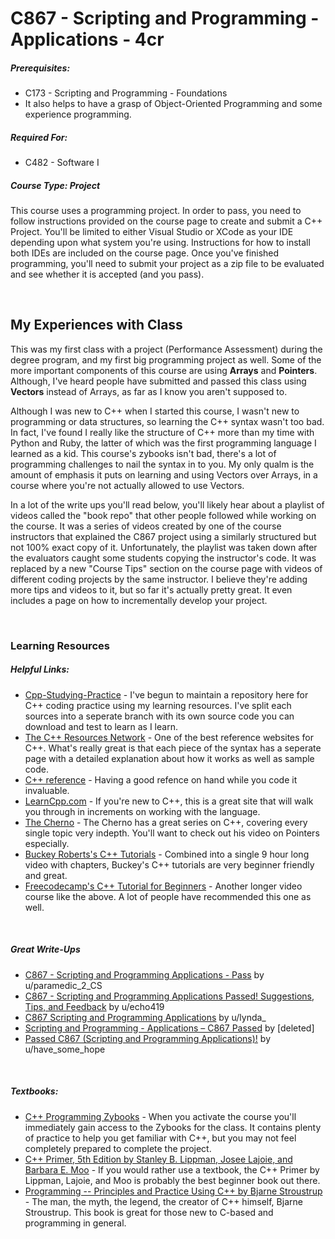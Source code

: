 # C867 - Scripting and Programming - Applications - 4cr
<h5>Prerequisites:</h5>
<ul>
  <li>C173 - Scripting and Programming - Foundations</li>
  <li>It also helps to have a grasp of Object-Oriented Programming and some experience programming.</li>
</ul>

<h5>Required For:</h5>
<ul>
<li>C482 - Software I</li>
</ul>

<h5><b>Course Type:</b> Project</h5>
<p>This course uses a programming project. In order to pass, you need to follow instructions provided on the course page to create and submit a C++ Project. You'll be limited to either Visual Studio or XCode as your IDE depending upon what system you're using. Instructions for how to install both IDEs are included on the course page. Once you've finished programming, you'll need to submit your project as a zip file to be evaluated and see whether it is accepted (and you pass).</p>

<br />

<h2>My Experiences with Class</h2>
<p>This was my first class with a project (Performance Assessment) during the degree program, and my first big programming project as well. Some of the more important components of this course are using <b>Arrays</b> and <b>Pointers</b>. Although, I've heard people have submitted and passed this class using <b>Vectors</b> instead of Arrays, as far as I know you aren't supposed to.</p>
<p>Although I was new to C++ when I started this course, I wasn't new to programming or data structures, so learning the C++ syntax wasn't too bad. In fact, I've found I really like the structure of C++ more than my time with Python and Ruby, the latter of which was the first programming language I learned as a kid. This course's zybooks isn't bad, there's a lot of programming challenges to nail the syntax in to you. My only qualm is the amount of emphasis it puts on learning and using Vectors over Arrays, in a course where you're not actually allowed to use Vectors.</p>
<p>In a lot of the write ups you'll read below, you'll likely hear about a playlist of videos called the "book repo" that other people followed while working on the course. It was a series of videos created by one of the course instructors that explained the C867 project using a similarly structured but not 100% exact copy of it. Unfortunately, the playlist was taken down after the evaluators caught some students copying the instructor's code. It was replaced by a new "Course Tips" section on the course page with videos of different coding projects by the same instructor. I believe they're adding more tips and videos to it, but so far it's actually pretty great. It even includes a page on how to incrementally develop your project.</p>

<br />

<h3>Learning Resources</h3>

<h5>Helpful Links:</h5>
<ul>
    <li><a href="https://github.com/Krautpaddy/Cpp-Studying-Practice">Cpp-Studying-Practice</a> - I've begun to maintain a repository here for C++ coding practice using my learning resources. I've split each sources into a seperate branch with its own source code you can download and test to learn as I learn.</li>
  <li><a href="https://www.cplusplus.com/">The C++ Resources Network</a> - One of the best reference websites for C++. What's really great is that each piece of the syntax has a seperate page with a detailed explanation about how it works as well as sample code.</li>
  <li><a href="https://en.cppreference.com/w/">C++ reference</a> - Having a good refence on hand while you code it invaluable.</li>
  <li><a href="https://www.learncpp.com/">LearnCpp.com</a> - If you're new to C++, this is a great site that will walk you through in increments on working with the language.</li>
  <li><a href="https://www.youtube.com/channel/UCQ-W1KE9EYfdxhL6S4twUNw">The Cherno</a> - The Cherno has a great series on C++, covering every single topic very indepth. You'll want to check out his video on Pointers especially.</li>
  <li><a href="https://www.youtube.com/watch?v=mUQZ1qmKlLY">Buckey Roberts's C++ Tutorials</a> - Combined into a single 9 hour long video with chapters, Buckey's C++ tutorials are very beginner friendly and great.</li>
  <li><a href="https://www.youtube.com/watch?v=vLnPwxZdW4Y">Freecodecamp's C++ Tutorial for Beginners</a> - Another longer video course like the above. A lot of people have recommended this one as well.</li>
</ul>

<br />

<h5>Great Write-Ups</h5>
<ul>
  <li><a href="https://www.reddit.com/r/WGU_CompSci/comments/j2rj1w/c867_scripting_and_programming_applications_pass/">C867 - Scripting and Programming Applications - Pass</a> by u/paramedic_2_CS</li>
  <li><a href="https://www.reddit.com/r/WGU_CompSci/comments/cwx5z4/c867_scripting_and_programming_applications/">C867 - Scripting and Programming Applications Passed! Suggestions, Tips, and Feedback</a> by u/echo419</li>
  <li><a href="https://www.reddit.com/r/WGU_CompSci/comments/96b2li/c867_scripting_and_programming_applications/">C867 Scripting and Programming Applications</a> by u/lynda_</li>
  <li><a href="https://www.reddit.com/r/WGU/comments/cbbo4k/scripting_and_programming_applications_c867_passed/">Scripting and Programming - Applications – C867 Passed</a> by [deleted]</li>
  <li><a href="https://www.reddit.com/r/WGU/comments/lfp5no/passed_c867_scripting_and_programming_applications/">Passed C867 (Scripting and Programming Applications)!</a> by u/have_some_hope</li>
</ul>

<br />

<h5>Textbooks:</h5>
<ul>
  <li><a href="https://learn.zybooks.com">C++ Programming Zybooks</a> - When you activate the course you'll immediately gain access to the Zybooks for the class. It contains plenty of practice to help you get familiar with C++, but you may not feel completely prepared to complete the project.</li>
<li><a href="https://www.pearson.com/us/higher-education/program/Lippman-C-Primer-5th-Edition/PGM270560.html">C++ Primer, 5th Edition by Stanley B. Lippman, Josee Lajoie, and Barbara E. Moo</a> - If you would rather use a textbook, the C++ Primer by Lippman, Lajoie, and Moo is probably the best beginner book out there.</li>
  <li><a href="">Programming -- Principles and Practice Using C++ by Bjarne Stroustrup</a> - The man, the myth, the legend, the creator of C++ himself, Bjarne Stroustrup. This book is great for those new to C-based and programming in general.</li>
</ul>
